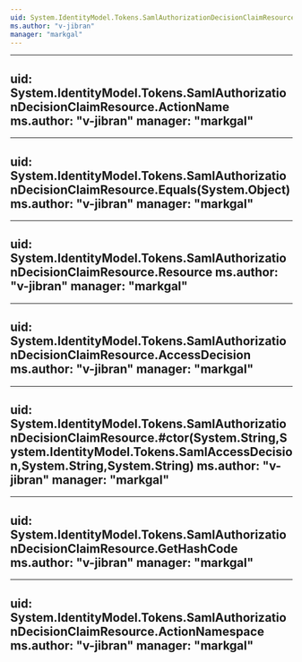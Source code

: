 ```yaml
---
uid: System.IdentityModel.Tokens.SamlAuthorizationDecisionClaimResource
ms.author: "v-jibran"
manager: "markgal"
---
```


---
uid: System.IdentityModel.Tokens.SamlAuthorizationDecisionClaimResource.ActionName
ms.author: "v-jibran"
manager: "markgal"
---

---
uid: System.IdentityModel.Tokens.SamlAuthorizationDecisionClaimResource.Equals(System.Object)
ms.author: "v-jibran"
manager: "markgal"
---

---
uid: System.IdentityModel.Tokens.SamlAuthorizationDecisionClaimResource.Resource
ms.author: "v-jibran"
manager: "markgal"
---

---
uid: System.IdentityModel.Tokens.SamlAuthorizationDecisionClaimResource.AccessDecision
ms.author: "v-jibran"
manager: "markgal"
---

---
uid: System.IdentityModel.Tokens.SamlAuthorizationDecisionClaimResource.#ctor(System.String,System.IdentityModel.Tokens.SamlAccessDecision,System.String,System.String)
ms.author: "v-jibran"
manager: "markgal"
---

---
uid: System.IdentityModel.Tokens.SamlAuthorizationDecisionClaimResource.GetHashCode
ms.author: "v-jibran"
manager: "markgal"
---

---
uid: System.IdentityModel.Tokens.SamlAuthorizationDecisionClaimResource.ActionNamespace
ms.author: "v-jibran"
manager: "markgal"
---
